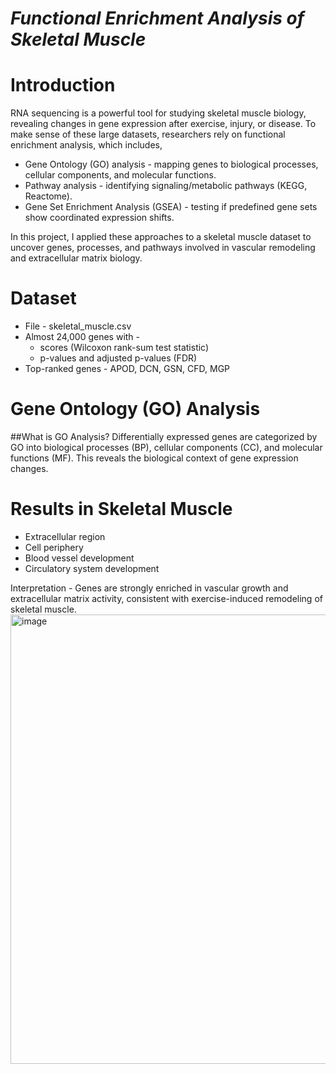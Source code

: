 # *Functional Enrichment Analysis of Skeletal Muscle*

# Introduction
RNA sequencing is a powerful tool for studying skeletal muscle biology, revealing changes in gene expression after exercise, injury, or disease. To make sense of these large datasets, researchers rely on functional enrichment analysis, which includes,
- Gene Ontology (GO) analysis - mapping genes to biological processes, cellular components, and molecular functions.
- Pathway analysis - identifying signaling/metabolic pathways (KEGG, Reactome).
- Gene Set Enrichment Analysis (GSEA) - testing if predefined gene sets show coordinated expression shifts.

In this project, I applied these approaches to a skeletal muscle dataset to uncover genes, processes, and pathways involved in vascular remodeling and extracellular matrix biology.

# Dataset
- File - skeletal_muscle.csv
- Almost 24,000 genes with -
   - scores (Wilcoxon rank-sum test statistic)
   - p-values and adjusted p-values (FDR)
- Top-ranked genes - APOD, DCN, GSN, CFD, MGP


# Gene Ontology (GO) Analysis

##What is GO Analysis?
Differentially expressed genes are categorized by GO into biological processes (BP), cellular components (CC), and molecular functions (MF). This reveals the biological context of gene expression changes.

# Results in Skeletal Muscle
- Extracellular region 
- Cell periphery 
- Blood vessel development 
- Circulatory system development 

Interpretation - Genes are strongly enriched in vascular growth and extracellular matrix activity, consistent with exercise-induced remodeling of skeletal muscle.
<img width="1637" height="719" alt="image" src="https://github.com/user-attachments/assets/36abade5-4a53-4bd4-8314-57067850bfb7" />
